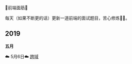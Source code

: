 :penguin:前端面筋:penguin:

每天（如果不断更的话​​）更新一道前端的面试题目，苦心修炼:muscle::muscle:。

## 2019

**五月**​ 

:cloud: 5月6日:cloud:  [跨域](docs/javascript/Cross-domain.md)

